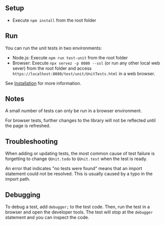 ## Setup

- Execute `npm install` from the root folder

## Run

You can run the unit tests in two environments:

- Node.js: Execute `npm run test-unit` from the root folder
- Browser: Execute `npx servez -p 8080 --ssl` (or run any other local web sever) from the root folder and access `https://localhost:8080/test/unit/UnitTests.html` in a web browser.

See [Installation](https://threejs.org/docs/#manual/introduction/Installation) for more information.

## Notes

A small number of tests can only be run in a browser environment.

For browser tests, further changes to the library will not be reflected until the page is refreshed.

## Troubleshooting

When adding or updating tests, the most common cause of test failure is forgetting to change `QUnit.todo` to `QUnit.test` when the test is ready.

An error that indicates "no tests were found" means that an import statement could not be resolved. This is usually caused by a typo in the import path.

## Debugging

To debug a test, add `debugger;` to the test code. Then, run the test in a browser and open the developer tools. The test will stop at the `debugger` statement and you can inspect the code.

